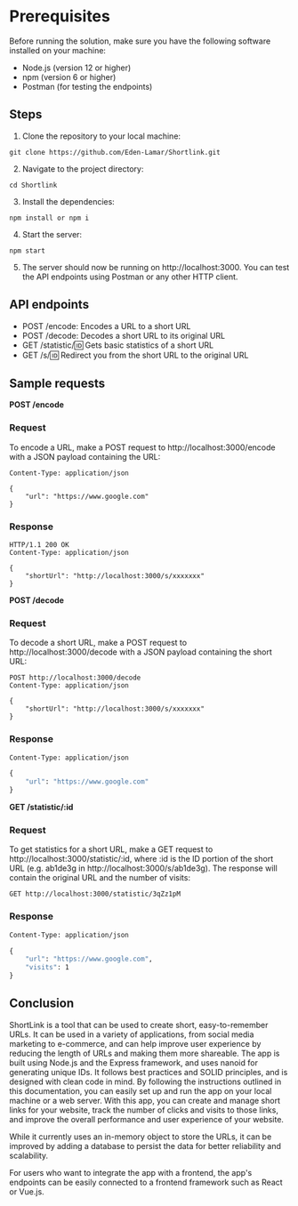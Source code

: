 # Prerequisites

Before running the solution, make sure you have the following software installed on your machine:

- Node.js (version 12 or higher)
- npm (version 6 or higher)
- Postman (for testing the endpoints)

## Steps

1. Clone the repository to your local machine:

```
git clone https://github.com/Eden-Lamar/Shortlink.git
```

2. Navigate to the project directory:

```
cd Shortlink
```

3. Install the dependencies:

```
npm install or npm i
```

4. Start the server:

```
npm start
```

5. The server should now be running on http://localhost:3000. You can test the API endpoints using Postman or any other HTTP client.

## API endpoints

- POST /encode: Encodes a URL to a short URL
- POST /decode: Decodes a short URL to its original URL
- GET /statistic/:id: Gets basic statistics of a short URL
- GET /s/:id: Redirect you from the short URL to the original URL

## Sample requests

**POST /encode**

### Request

To encode a URL, make a POST request to http://localhost:3000/encode with a JSON payload containing the URL:

```POST http://localhost:3000/encode
Content-Type: application/json

{
    "url": "https://www.google.com"
}
```

### Response

```
HTTP/1.1 200 OK
Content-Type: application/json

{
    "shortUrl": "http://localhost:3000/s/xxxxxxx"
}
```

**POST /decode**

### Request

To decode a short URL, make a POST request to http://localhost:3000/decode with a JSON payload containing the short URL:

```
POST http://localhost:3000/decode
Content-Type: application/json

{
    "shortUrl": "http://localhost:3000/s/xxxxxxx"
}
```

### Response

```HTTP/1.1 200 OK
Content-Type: application/json

{
    "url": "https://www.google.com"
}
```

**GET /statistic/:id**

### Request

To get statistics for a short URL, make a GET request to http://localhost:3000/statistic/:id, where :id is the ID portion of the short URL (e.g. ab1de3g in http://localhost:3000/s/ab1de3g).
The response will contain the original URL and the number of visits:

```
GET http://localhost:3000/statistic/3qZz1pM
```

### Response

```HTTP/1.1 200 OK
Content-Type: application/json

{
    "url": "https://www.google.com",
    "visits": 1
}
```

## Conclusion

ShortLink is a tool that can be used to create short, easy-to-remember URLs. It can be used in a variety of applications, from social media marketing to e-commerce, and can help improve user experience by reducing the length of URLs and making them more shareable. The app is built using Node.js and the Express framework, and uses nanoid for generating unique IDs. It follows best practices and SOLID principles, and is designed with clean code in mind. By following the instructions outlined in this documentation, you can easily set up and run the app on your local machine or a web server. With this app, you can create and manage short links for your website, track the number of clicks and visits to those links, and improve the overall performance and user experience of your website.

While it currently uses an in-memory object to store the URLs, it can be improved by adding a database to persist the data for better reliability and scalability.

For users who want to integrate the app with a frontend, the app's endpoints can be easily connected to a frontend framework such as React or Vue.js.
